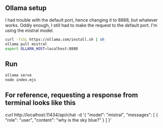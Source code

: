 ## Ollama setup

I had trouble with the default port, hence changing it to 8888, but whatever works. Oddly enough, I still had to make the request to the default port. I'm using the mistral model.

```bash
curl -fsSL https://ollama.com/install.sh | sh
ollama pull mistral
export OLLAMA_HOST=localhost:8888
```

## Run
```bash
ollama serve
node index.mjs
```

## For reference, requesting a response from terminal looks like this

curl http://localhost:11434/api/chat -d '{
  "model": "mistral",
  "messages": [
    { "role": "user", "content": "why is the sky blue?" }
  ]
}'